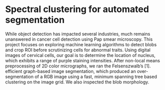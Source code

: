 # Spectral clustering for automated segmentation
While object detection has impacted several industries, much remains unanswered in cancer cell detection using Pap smear microscopy. This project focuses on exploring machine learning algorithms to detect blobs and crop ROI before scrutinizing cells for abnormal traits. Using digital images of cervical cells, our goal is to determine the location of nucleus, which exhibits a range of purple staining intensities. After non-local means preprocessing of 2D color micrographs, we ran the Felsenszwalb’s [1]. efficient graph-based image segmentation, which produced an over-segmentation of a RGB image using a fast, minimum spanning tree based clustering on the image grid. We also inspected the blob morphology.
